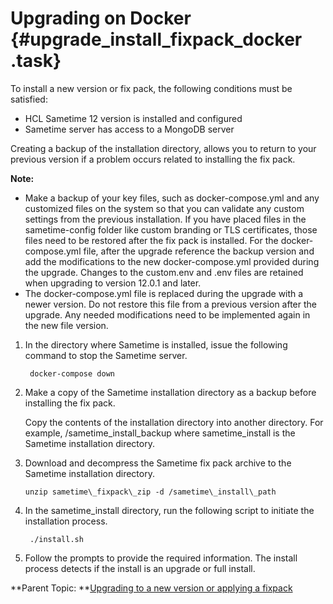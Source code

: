 # Upgrading on Docker {#upgrade_install_fixpack_docker .task}

To install a new version or fix pack, the following conditions must be satisfied:

-   HCL Sametime 12 version is installed and configured
-   Sametime server has access to a MongoDB server

Creating a backup of the installation directory, allows you to return to your previous version if a problem occurs related to installing the fix pack.

**Note:**

-   Make a backup of your key files, such as docker-compose.yml and any customized files on the system so that you can validate any custom settings from the previous installation. If you have placed files in the sametime-config folder like custom branding or TLS certificates, those files need to be restored after the fix pack is installed. For the docker-compose.yml file, after the upgrade reference the backup version and add the modifications to the new docker-compose.yml provided during the upgrade. Changes to the custom.env and .env files are retained when upgrading to version 12.0.1 and later.
-   The docker-compose.yml file is replaced during the upgrade with a newer version. Do not restore this file from a previous version after the upgrade. Any needed modifications need to be implemented again in the new file version.

1.  In the directory where Sametime is installed, issue the following command to stop the Sametime server.

    ``` {#codeblock_zxy_ypk_25b}
     docker-compose down 
    ```

2.  Make a copy of the Sametime installation directory as a backup before installing the fix pack.

    Copy the contents of the installation directory into another directory. For example, /sametime\_install\_backup where sametime\_install is the Sametime installation directory.

3.  Download and decompress the Sametime fix pack archive to the Sametime installation directory.

    ``` {#codeblock_icc_gqk_25b}
    unzip sametime\_fixpack\_zip -d /sametime\_install\_path 
    ```

4.  In the sametime\_install directory, run the following script to initiate the installation process.

    ``` {#codeblock_c3j_3qk_25b}
     ./install.sh
    ```

5.  Follow the prompts to provide the required information. The install process detects if the install is an upgrade or full install.


**Parent Topic: **[Upgrading to a new version or applying a fixpack](upgrade_install_fixpack.md)

